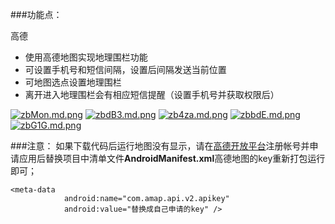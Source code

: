 ###功能点：

高德

 - 使用高德地图实现地理围栏功能
 - 可设置手机号和短信间隔，设置后间隔发送当前位置
 - 可地图选点设置地理围栏
 - 离开进入地理围栏会有相应短信提醒（设置手机号并获取权限后）

[![zbMon.md.png](https://s1.ax2x.com/2017/12/20/zbMon.md.png)](https://simimg.com/i/zbMon)
[![zbdB3.md.png](https://s1.ax2x.com/2017/12/20/zbdB3.md.png)](https://simimg.com/i/zbdB3)
[![zb4za.md.png](https://s1.ax2x.com/2017/12/20/zb4za.md.png)](https://simimg.com/i/zb4za)
[![zbbdE.md.png](https://s1.ax2x.com/2017/12/20/zbbdE.md.png)](https://simimg.com/i/zbbdE)
[![zbG1G.md.png](https://s1.ax2x.com/2017/12/20/zbG1G.md.png)](https://simimg.com/i/zbG1G)

###注意：
如果下载代码后运行地图没有显示，请在[高德开放平台](http://lbs.amap.com/)注册帐号并申请应用后替换项目中清单文件**AndroidManifest.xml**高德地图的key重新打包运行即可；

```
<meta-data
            android:name="com.amap.api.v2.apikey"
            android:value="替换成自己申请的key" />
```

